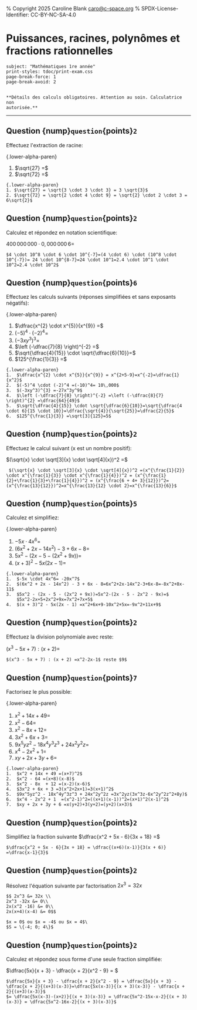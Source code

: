 % Copyright 2025 Caroline Blank <caro@c-space.org>
% SPDX-License-Identifier: CC-BY-NC-SA-4.0

# Puissances, racines, polynômes et fractions rationnelles

```{metadata}
subject: "Mathématiques 1re année"
print-styles: tdoc/print-exam.css
page-break-force: 1
page-break-avoid: 2
```

```{include} ../../entete-examen.md
```
```{class} align-center
**Détails des calculs obligatoires. Attention au soin. Calculatrice non
autorisée.**
```
---

## Question {nump}`question`{points}`2`

Effectuez l'extraction de racine:

{.lower-alpha-paren}
1. $\sqrt{27} =$
2. $\sqrt{72} =$

```{solution}
{.lower-alpha-paren}
1. $\sqrt{27} = \sqrt{3 \cdot 3 \cdot 3} = 3 \sqrt{3}$
2. $\sqrt{72} = \sqrt{2 \cdot 4 \cdot 9} = \sqrt{2} \cdot 2 \cdot 3 = 6\sqrt{2}$
```

## Question {nump}`question`{points}`2`

Calculez et répondez en notation scientifique:

$400\,000\,000 \cdot 0,000\,000\,6=$

```{solution}
$4 \cdot 10^8 \cdot 6 \cdot 10^{-7}=(4 \cdot 6) \cdot (10^8 \cdot 10^{-7})= 24 \cdot 10^{8-7}=24 \cdot 10^1=2.4 \cdot 10^1 \cdot 10^2=2.4 \cdot 10^2$
```

## Question {nump}`question`{points}`6`

Effectuez les calculs suivants (réponses simplifiées et sans exposants négatifs):

{.lower-alpha-paren}
1.  $\dfrac{x^{2} \cdot x^{5}}{x^{9}} =$
2.  $(-5)^4 \cdot (-2)^4 =$
3.  $(-3xy^3)^{3} =$
4.  $\left (-\dfrac{7}{8} \right)^{-2} =$
5.  $\sqrt{\dfrac{4}{15}} \cdot \sqrt{\dfrac{6}{10}}=$
6.  $125^{\frac{1}{3}} =$

```{solution}
{.lower-alpha-paren}
1.  $\dfrac{x^{2} \cdot x^{5}}{x^{9}} = x^{2+5-9}=x^{-2}=\dfrac{1}{x^2}$
2.  $(-5)^4 \cdot (-2)^4 =(-10)^4= 10\,000$
3.  $(-3xy^3)^{3} =-27x^3y^9$
4.  $\left (-\dfrac{7}{8} \right)^{-2} =\left (-\dfrac{8}{7} \right)^{2} =\dfrac{64}{49}$
5.  $\sqrt{\dfrac{4}{15}} \cdot \sqrt{\dfrac{6}{10}}=\sqrt{\dfrac{4 \cdot 6}{15 \cdot 10}}=\dfrac{\sqrt{4}}{\sqrt{25}}=\dfrac{2}{5}$
6.  $125^{\frac{1}{3}} =\sqrt[3]{125}=5$
```

## Question {nump}`question`{points}`2`

Effectuez le calcul suivant (x est un nombre positif):

 $(\sqrt{x} \cdot \sqrt[3]{x} \cdot \sqrt[4]{x})^2 =$

```{solution}
 $(\sqrt{x} \cdot \sqrt[3]{x} \cdot \sqrt[4]{x})^2 =(x^{\frac{1}{2}} \cdot x^{\frac{1}{3}} \cdot x^{\frac{1}{4}})^2 = (x^{\frac{1}{2}+\frac{1}{3}+\frac{1}{4}})^2 = (x^{\frac{6 + 4+ 3}{12}})^2=(x^{\frac{13}{12}})^2=x^{\frac{13}{12} \cdot 2}=x^{\frac{13}{6}}$
```

## Question {nump}`question`{points}`5`

Calculez et simplifiez:

{.lower-alpha-paren}
1.  $-5x \cdot 4x^6=$
2.  $(6x^2 + 2x - 14x^2) - 3 + 6x - 8=$
3.  $5x^2 - (2x - 5 - (2x^2 + 9x)) =$
4.  $(x + 3)^2 - 5x(2x - 1) =$

````{solution}
{.lower-alpha-paren}
1.  $-5x \cdot 4x^6= -20x^7$
2.  $(6x^2 + 2x - 14x^2) - 3 + 6x - 8=6x^2+2x-14x^2-3+6x-8=-8x^2+8x-11$
3.  $5x^2 - (2x - 5 - (2x^2 + 9x))=5x^2-(2x - 5 - 2x^2 - 9x)=$
    $5x^2-2x+5+2x^2+9x=7x^2+7x+5$
4.  $(x + 3)^2 - 5x(2x - 1) =x^2+6x+9-10x^2+5x=-9x^2+11x+9$
````

## Question {nump}`question`{points}`2`

Effectuez la division polynomiale avec reste:

 $(x^3 - 5x + 7) : (x + 2) =$

```{solution}
$(x^3 - 5x + 7) : (x + 2) =x^2-2x-1$ reste $9$
```

## Question {nump}`question`{points}`7`

Factorisez le plus possible:

{.lower-alpha-paren}
1.  $x^2 + 14x + 49 =$
2.  $x^2 - 64 =$
3.  $x^2 - 8x  + 12 =$
4.  $3x^2 + 6x + 3 =$
5.  $9x^5yz^2 - 18x^4y^3z^3 + 24x^2y^2z =$
6.  $x^4 - 2x^2 + 1  =$
7.  $xy + 2x + 3y + 6 =$

```{solution}
{.lower-alpha-paren}
1.  $x^2 + 14x + 49 =(x+7)^2$
2.  $x^2 - 64 =(x+8)(x-8)$
3.  $x^2 - 8x  + 12 =(x-2)(x-6)$
4.  $3x^2 + 6x + 3 =3(x^2+2x+1)=3(x+1)^2$
5.  $9x^5yz^2 - 18x^4y^3z^3 + 24x^2y^2z =3x^2yz(3x^3z-6x^2y^2z^2+8y)$
6.  $x^4 - 2x^2 + 1  =(x^2-1)^2=((x+1)(x-1))^2=(x+1)^2(x-1)^2$
7.  $xy + 2x + 3y + 6 =x(y+2)+3(y+2)=(y+2)(x+3)$
```

## Question {nump}`question`{points}`2`

Simplifiez la fraction suivante $\dfrac{x^2 + 5x - 6}{3x + 18} =$

```{solution}
$\dfrac{x^2 + 5x - 6}{3x + 18} = \dfrac{(x+6)(x-1)}{3(x + 6)} =\dfrac{x-1}{3}$
```

## Question {nump}`question`{points}`2`

Résolvez l'équation suivante par factorisation $2x^3 = 32x$

````{solution}
$$ 2x^3 &= 32x \\
2x^3 -32x &= 0\\
2x(x^2 -16) &= 0\\
2x(x+4)(x-4) &= 0$$

$x = 0$ ou $x = -4$ ou $x = 4$\
$S = \{-4; 0; 4\}$

````

## Question {nump}`question`{points}`2`

Calculez et répondez sous forme d'une seule fraction simplifiée:

$\dfrac{5x}{x + 3} - \dfrac{x + 2}{x^2 - 9} = $

```{solution}
$\dfrac{5x}{x + 3} - \dfrac{x + 2}{x^2 - 9} = \dfrac{5x}{x + 3} - \dfrac{x + 2}{(x+3)(x-3)}=\dfrac{5x(x-3)}{(x + 3)(x-3)} - \dfrac{x + 2}{(x+3)(x-3)}$
$= \dfrac{5x(x-3)-(x+2)}{(x + 3)(x-3)} = \dfrac{5x^2-15x-x-2}{(x + 3)(x-3)} = \dfrac{5x^2-16x-2}{(x + 3)(x-3)}$
```
